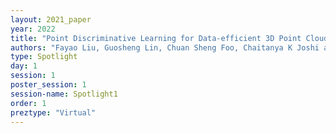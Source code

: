 ```yaml
---
layout: 2021_paper
year: 2022
title: "Point Discriminative Learning for Data-efficient 3D Point Cloud Analysis"
authors: "Fayao Liu, Guosheng Lin, Chuan Sheng Foo, Chaitanya K Joshi and Jie Lin"
type: Spotlight
day: 1
session: 1
poster_session: 1
session-name: Spotlight1
order: 1
preztype: "Virtual"
---
```

